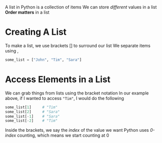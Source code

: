 A list in Python is a collection of items
We can store *different* values in a list
**Order matters** in a list
# Creating A List
To make a list, we use brackets \[] to surround our list
We separate items using ,

```python
some_list = ["John", "Tim", "Sara"]
```

# Access Elements in a List
We can grab things from lists using the bracket notation
In our example above, if I wanted to access `"Tim"`, I would do the following

```python
some_list[1]     # "Tim"
some_list[2]     # "Sara"
some_list[-1]    # "Sara"
some_list[-2]    # "Tim"
```

Inside the brackets, we say the *index* of the value we want
Python uses *0-index* counting, which means we start counting at 0